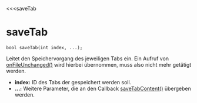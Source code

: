 <<<saveTab
# saveTab

```fnpreview
bool saveTab(int index, ...);
```
Leitet den Speichervorgang des jeweiligen Tabs ein. Ein Aufruf von [onFileUnchanged()](#) wird hierbei übernommen, muss also nicht mehr getätigt werden.

* **index:**
  ID des Tabs der gespeichert werden soll.
* **...:**
  Weitere Parameter, die an den Callback [saveTabContent()](#) übergeben werden.
